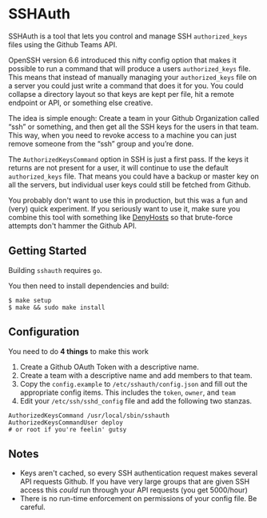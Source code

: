 # SSHAuth

SSHAuth is a tool that lets you control and manage SSH `authorized_keys` files
using the Github Teams API.

OpenSSH version 6.6 introduced this nifty config option that makes it possible
to run a command that will produce a users `authorized_keys` file. This means that
instead of manually managing your `authorized_keys` file on a server you could
just write a command that does it for you. You could collapse a directory layout
so that keys are kept per file, hit a remote endpoint or API, or something else
creative.

The idea is simple enough: Create a team in your Github Organization called
“ssh” or something, and then get all the SSH keys for the users in that team.
This way, when you need to revoke access to a machine you can just remove
someone from the “ssh” group and you’re done.

The `AuthorizedKeysCommand` option in SSH is just a first pass. If the keys it
returns are not present for a user, it will continue to use the default
`authorized_keys` file. That means you could have a backup or master key on all
the servers, but individual user keys could still be fetched from Github.

You probably don't want to use this in production, but this was a fun and (very)
quick experiment. If you seriously want to use it, make sure you combine this
tool with something like
[DenyHosts](http://denyhosts.sourceforge.net/ssh_config.html) so that
brute-force attempts don't hammer the Github API.

## Getting Started

Building `sshauth` requires `go`.

You then need to install dependencies and build:

    $ make setup
    $ make && sudo make install

## Configuration 

You need to do **4 things** to make this work

1. Create a Github OAuth Token with a descriptive name.
2. Create a team with a descriptive name and add members to that team.
3. Copy the `config.example` to `/etc/sshauth/config.json` and fill out the
appropriate config items. This includes the `token`, `owner`, and `team`
4. Edit your `/etc/ssh/sshd_config` file and add the following two stanzas.

<!-- code block fix -->
    AuthorizedKeysCommand /usr/local/sbin/sshauth
    AuthorizedKeysCommandUser deploy
    # or root if you're feelin' gutsy

## Notes

- Keys aren't cached, so every SSH authentication request makes several API
  requests Github. If you have very large groups that are given SSH access this
  _could_ run through your API requests (you get 5000/hour)
- There is no run-time enforcement on permissions of your config file. Be
  careful.
